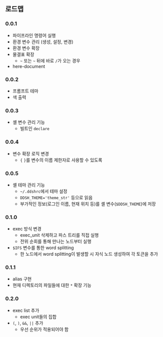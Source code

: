 ## 로드맵

### 0.0.1

- 파이프라인 명령어 실행
- 환경 변수 관리 (생성, 설정, 변경)
- 환경 변수 확장
- 물결표 확장
  - `~` 또는 `~` 뒤에 바로 `/`가 오는 경우
- here-document

### 0.0.2

- 프롬프트 테마
- 색 출력

### 0.0.3

- 셸 변수 관리 기능
  - 빌트인 `declare`

### 0.0.4

- 변수 확장 로직 변경
  - `{` `}`를 변수의 이름 제한자로 사용할 수 있도록

### 0.0.5

- 셸 테마 관리 기능
  - `~/.ddshrc`에서 테마 설정
  - `DDSH_THEME='theme_str'` 등으로 읽음
  - 부가적인 정보(로그인 이름, 현재 위치 등)를 셸 변수(`$DDSH_THEME`)에 저장

### 0.1.0

- exec 방식 변경
  - exec_unit 삭제하고 파스 트리를 직접 실행
  - 전위 순회를 통해 만나는 노드부터 실행
- `$IFS` 변수를 통한 word splitting
  - 한 노드에서 word splitting이 발생할 시 자식 노드 생성하여 각 토큰을 추가

### 0.1.1

- alias 구현
- 현재 디렉토리의 파일들에 대한 `*` 확장 기능

### 0.2.0

- exec list 추가
  - exec unit들의 집합
- `(`, `)`, `&&`, `||` 추가
  - 우선 순위가 적용되어야 함
